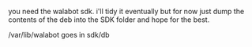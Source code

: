 you need the walabot sdk.
i'll tidy it eventually but for now just dump the contents of the deb into the SDK folder and hope for the best.

/var/lib/walabot goes in sdk/db

